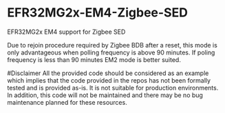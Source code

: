 # EFR32MG2x-EM4-Zigbee-SED
EFR32MG2x EM4 support for Zigbee SED 

Due to rejoin procedure required by Zigbee BDB after a reset, this mode is only advantageous when polling frequency is above 90 minutes. 
If poling frequency is less than 90 minutes EM2 mode is better suited.

#Disclaimer
All the provided code should be considered as an example which implies that the code provided in the repos has not been formally tested and is provided as-is. It is not suitable for production environments. In addition, this code will not be maintained and there may be no bug maintenance planned for these resources.
